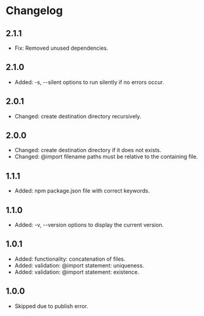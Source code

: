 # Changelog

## 2.1.1
- Fix: Removed unused dependencies.

## 2.1.0
- Added: -s, --silent options to run silently if no errors occur.

## 2.0.1
- Changed: create destination directory recursively.

## 2.0.0
- Changed: create destination directory if it does not exists.
- Changed: @import filename paths must be relative to the containing file.

## 1.1.1
- Added: npm package.json file with correct keywords.

## 1.1.0
- Added: -v, --version options to display the current version.

## 1.0.1
- Added: functionality: concatenation of files.
- Added: validation: @import statement: uniqueness.
- Added: validation: @import statement: existence.

## 1.0.0
- Skipped due to publish error.